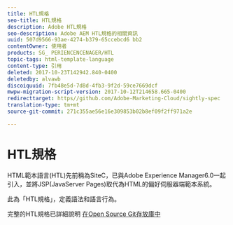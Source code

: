 ```yaml
---
title: HTL規格
seo-title: HTL規格
description: Adobe HTL規格
seo-description: Adobe AEM HTL規格的相關資訊
uuid: 507d9566-93ae-4274-b379-65ccebcd6 bb2
contentOwner: 使用者
products: SG_ PERIENCENCENAGER/HTL
topic-tags: html-template-language
content-type: 引用
deleted: 2017-10-23T142942.840-0400
deletedby: alvawb
discoiquuid: 7fb48e5d-7d8d-4fb3-9f2d-59ce7669dcf
mwpw-migration-script-version: 2017-10-12T214658.665-0400
redirecttarget: https//github.com/Adobe-Marketing-Cloud/sightly-spec
translation-type: tm+mt
source-git-commit: 271c355ae56e16e309853b02b8ef09f2ff971a2e

---
```



# HTL規格

HTML範本語言(HTL)先前稱為SiteC，已與Adobe Experience Manager6.0一起引入，並將JSP(JavaServer Pages)取代為HTML的偏好伺服器端範本系統。

此為「HTL規格」，定義語法和語言行為。

完整的HTL規格已詳細說明 [在Open Source Git存放庫中](https://github.com/adobe/htl-spec)
